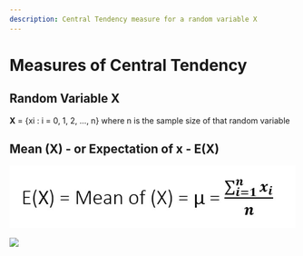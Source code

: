 ```yaml
---
description: Central Tendency measure for a random variable X
---
```


# Measures of Central Tendency

## Random Variable X


  
   **X** = {xi : i = 0, 1, 2, …, n} where n is the sample size of that random variable

## Mean \(X\) - or Expectation of x - E\(X\)

![](../.gitbook/assets/1%20%289%29.jpg)

![](file:///C:/Users/YASSER~1.RAH/AppData/Local/Temp/msohtmlclip1/01/clip_image002.png)




